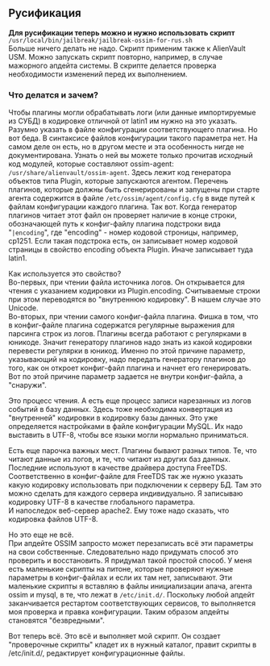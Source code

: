 ## Русификация ##

**Для русификации теперь можно и нужно использовать скрипт** `/usr/local/bin/jailbreak/jailbreak-ossim-for-rus.sh`   
Больше ничего делать не надо. Скрипт применим также к AlienVault USM. Можно запускать скрипт повторно, например, в случае мажорного апдейта системы. В скрипте делается проверка необходимости изменений перед их выполнением.

### Что делатся и зачем? ###
Чтобы плагины могли обрабатывать логи (или данные импортируемые из СУБД) в кодировке отличной от latin1 им нужно на это указать. Разумно указать в файле конфигурации соответствующего плагина. Но вот беда. В синтаксисе файлов конфигурации такого параметра нет. На самом деле он есть, но в другом месте и эта особенность нигде не документирована. Узнать о ней вы можете только прочитав исходный код модулей, которые составляют ossim-agent: `/usr/share/alienvault/ossim-agent`. Здесь лежит код генератора объектов типа Plugin, которые запускаются агентом. Перечень плагинов, которые должны быть сгенерированы и запущены при старте агента содержится в файле `/etc/ossim/agent/config.cfg` в виде путей к файлам конфигурации каждого плагина. Так вот. Когда генератор плагинов читает этот файл он проверяет наличие в конце строки, обозначающей путь к конфиг-файлу плагина подстроки вида "`|encoding`", где "encoding" - номер кодовой строницы, например, cp1251. Если такая подстрока есть, он записывает номер кодовой страницы в свойство encoding объекта Plugin. Иначе записывает туда latin1.   

Как используется это свойство?  
Во-первых, при чтении файла источника логов. Он открывается для чтения с указанием кодировки из Plugin.encoding. Считываемые строки при этом переводятся во "внутреннюю кодировку". В нашем случае это Unicode.   
Во-вторых, при чтении самого конфиг-файла плагина. Фишка в том, что в конфиг-файле плагина содержатся регулярные выражения для парсинга строк из логов. Плагины всегда работают с регулярками в юникоде. Значит генератору плагинов надо знать из какой кодировки перевести регулярки в юникод. Именно по этой причине параметр, указывающий на кодировку, надо передать генератору плагинов до того, как он откроет конфиг-файл плагина и начнет его генерировать. Вот по этой причине параметр задается не внутри конфиг-файла, а "снаружи".  

Это процесс чтения. А есть еще процесс записи нарезанных из логов событий в базу данных. Здесь тоже необходима конвертация из "внутренней" кодировки в кодировку базы данных. Это уже определяется настройками в файле конфигурации MySQL. Их надо выставить в UTF-8, чтобы все языки могли нормально приниматься. 
 
Есть еще парочка важных мест. Плагины бывают разных типов. Те, что читают данные из логов, и те, что читают из других баз данных. Последние используют в качестве драйвера доступа FreeTDS. Соответственно в конфиг-файле для FreeTDS так же нужно указать какую кодировку использовать при подключении к серверу БД. Там это можно сделать для каждого сервера индивидуально. Я записываю кодировку UTF-8 в качестве глобального параметра.   
И напоследок веб-сервер apache2. Ему тоже надо сказать, что кодировка файлов UTF-8.


Но это еще не всё.   
При апдейте OSSIM запросто может перезаписать всё эти параметры на свои собственные. Следовательно надо придумать способ это проверить и восстановить. Я придумал такой простой способ. У меня есть маленькие скрипты на питоне, которые проверяют нужные параметры в конфиг-файлах и если их там нет, записывают. Эти маленькие скрипты я вставляю в файлы инициализации апача, агента ossim и mysql, в те, что лежат в `/etc/init.d/`. Поскольку любой апдейт заканчивается рестартом соответствующих сервисов, то выполняется моя проверка и правка конфигурации. Таким образом апдейты становятся "безвредными".

Вот теперь всё. Это всё и выполняет мой скрипт. Он создает "проверочные скрипты" кладет их в нужный каталог, правит скрипты в /etc/init.d/, редактирует конфигурационные файлы.
